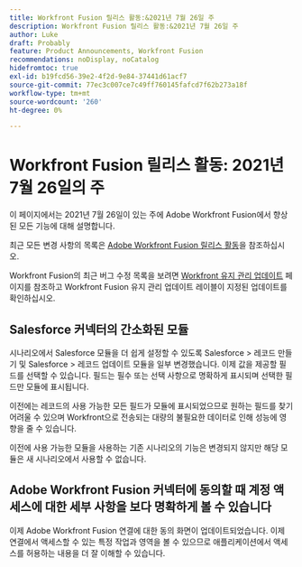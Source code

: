 ```yaml
---
title: Workfront Fusion 릴리스 활동:&2021년 7월 26일 주
description: Workfront Fusion 릴리스 활동:&2021년 7월 26일 주
author: Luke
draft: Probably
feature: Product Announcements, Workfront Fusion
recommendations: noDisplay, noCatalog
hidefromtoc: true
exl-id: b19fcd56-39e2-4f2d-9e84-37441d61acf7
source-git-commit: 77ec3c007ce7c49ff760145fafcd7f62b273a18f
workflow-type: tm+mt
source-wordcount: '260'
ht-degree: 0%

---
```


# Workfront Fusion 릴리스 활동: 2021년 7월 26일의 주

이 페이지에서는 2021년 7월 26일이 있는 주에 Adobe Workfront Fusion에서 향상된 모든 기능에 대해 설명합니다.

최근 모든 변경 사항의 목록은 [Adobe Workfront Fusion 릴리스 활동](/help/workfront-fusion/fusion-product-releases/fusion-release-activity.md)을 참조하십시오.

Workfront Fusion의 최근 버그 수정 목록을 보려면 [Workfront 유지 관리 업데이트](https://experienceleague.adobe.com/docs/workfront-known-issues/releases/current-updates.html?lang=ko) 페이지를 참조하고 Workfront Fusion 유지 관리 업데이트 레이블이 지정된 업데이트를 확인하십시오.

## Salesforce 커넥터의 간소화된 모듈

시나리오에서 Salesforce 모듈을 더 쉽게 설정할 수 있도록 Salesforce > 레코드 만들기 및 Salesforce > 레코드 업데이트 모듈을 일부 변경했습니다. 이제 값을 제공할 필드를 선택할 수 있습니다. 필드는 필수 또는 선택 사항으로 명확하게 표시되며 선택한 필드만 모듈에 표시됩니다.

이전에는 레코드의 사용 가능한 모든 필드가 모듈에 표시되었으므로 원하는 필드를 찾기 어려울 수 있으며 Workfront으로 전송되는 대량의 불필요한 데이터로 인해 성능에 영향을 줄 수 있습니다.

이전에 사용 가능한 모듈을 사용하는 기존 시나리오의 기능은 변경되지 않지만 해당 모듈은 새 시나리오에서 사용할 수 없습니다.

## Adobe Workfront Fusion 커넥터에 동의할 때 계정 액세스에 대한 세부 사항을 보다 명확하게 볼 수 있습니다

이제 Adobe Workfront Fusion 연결에 대한 동의 화면이 업데이트되었습니다. 이제 연결에서 액세스할 수 있는 특정 작업과 영역을 볼 수 있으므로 애플리케이션에서 액세스를 허용하는 내용을 더 잘 이해할 수 있습니다.
